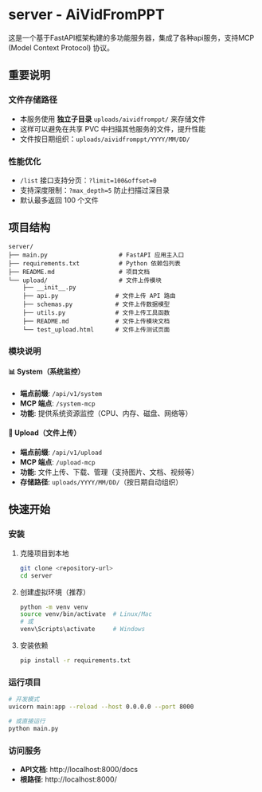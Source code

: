 # server - AiVidFromPPT

这是一个基于FastAPI框架构建的多功能服务器，集成了各种api服务，支持MCP (Model Context Protocol) 协议。

## 重要说明

### 文件存储路径
- 本服务使用 **独立子目录** `uploads/aividfromppt/` 来存储文件
- 这样可以避免在共享 PVC 中扫描其他服务的文件，提升性能
- 文件按日期组织：`uploads/aividfromppt/YYYY/MM/DD/`

### 性能优化
- `/list` 接口支持分页：`?limit=100&offset=0`
- 支持深度限制：`?max_depth=5` 防止扫描过深目录
- 默认最多返回 100 个文件

## 项目结构

```
server/
├── main.py                    # FastAPI 应用主入口
├── requirements.txt           # Python 依赖包列表
├── README.md                  # 项目文档
└── upload/                    # 文件上传模块
    ├── __init__.py
    ├── api.py                # 文件上传 API 路由
    ├── schemas.py            # 文件上传数据模型
    ├── utils.py              # 文件上传工具函数
    ├── README.md             # 文件上传模块文档
    └── test_upload.html      # 文件上传测试页面
```

### 模块说明

#### 📊 System（系统监控）
- **端点前缀**: `/api/v1/system`
- **MCP 端点**: `/system-mcp`
- **功能**: 提供系统资源监控（CPU、内存、磁盘、网络等）

#### 📁 Upload（文件上传）
- **端点前缀**: `/api/v1/upload`
- **MCP 端点**: `/upload-mcp`
- **功能**: 文件上传、下载、管理（支持图片、文档、视频等）
- **存储路径**: `uploads/YYYY/MM/DD/`（按日期自动组织）

## 快速开始

### 安装

1. 克隆项目到本地
   ```bash
   git clone <repository-url>
   cd server
   ```

2. 创建虚拟环境（推荐）
   ```bash
   python -m venv venv
   source venv/bin/activate  # Linux/Mac
   # 或
   venv\Scripts\activate     # Windows
   ```

3. 安装依赖
   ```bash
   pip install -r requirements.txt
   ```

### 运行项目

```bash
# 开发模式
uvicorn main:app --reload --host 0.0.0.0 --port 8000

# 或直接运行
python main.py
```

### 访问服务

- **API文档**: http://localhost:8000/docs
- **根路径**: http://localhost:8000/
